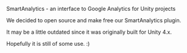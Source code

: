 SmartAnalytics - an interface to Google Analytics for Unity projects

We decided to open source and make free our SmartAnalytics plugin.

It may be a little outdated since it was originally built for Unity 4.x.

Hopefully it is still of some use. :)

